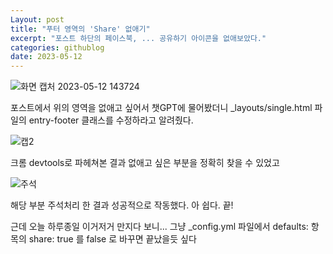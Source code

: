 ```yaml
---
Layout: post
title: "푸터 영역의 'Share' 없애기"
excerpt: "포스트 하단의 페이스북, ... 공유하기 아이콘을 없애보았다."
categories: githublog
date: 2023-05-12
---
```

![화면 캡처 2023-05-12 143724](https://github.com/Kim-MenBoong/Kim-MenBoong.github.io/assets/119291883/d71d2a5e-5036-4e67-b588-0bdeba4d0a00)

포스트에서 위의 영역을 없애고 싶어서 챗GPT에 물어봤더니
_layouts/single.html 파일의 entry-footer 클래스를 수정하라고 알려줬다.

![캡2](https://github.com/Kim-MenBoong/Kim-MenBoong.github.io/assets/119291883/be9b727e-b070-4c23-a64c-85d4afdd97e3)

크롬 devtools로 파헤쳐본 결과 없애고 싶은 부분을 정확히 찾을 수 있었고

![주석](https://github.com/Kim-MenBoong/Kim-MenBoong.github.io/assets/119291883/286cb033-48fb-412f-b27a-527c9100bdf2)

해당 부분 주석처리 한 결과 성공적으로 작동했다. 아 쉽다. 끝!


근데 오늘 하루종일 이거저거 만지다 보니... 그냥 _config.yml 파일에서 defaults: 항목의 share: true 를 false 로 바꾸면 끝났을듯 싶다
